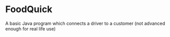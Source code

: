 # FoodQuick
A basic Java program which connects a driver to a customer (not advanced enough for real life use)
